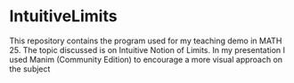 # IntuitiveLimits
This repository contains the program used for my teaching demo in MATH 25. The topic discussed is on Intuitive Notion of Limits. In my presentation I used Manim (Community Edition) to encourage a more visual approach on the subject
